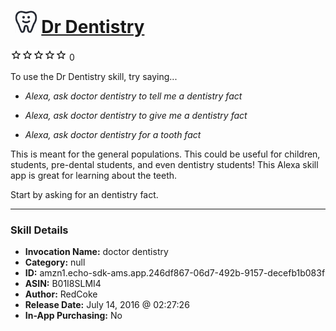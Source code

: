 # &nbsp;<img src="skill_icon" alt="Dr Dentistry icon" width="36"> [Dr Dentistry](http://alexa.amazon.com/#skills/amzn1.echo-sdk-ams.app.246df867-06d7-492b-9157-decefb1b083f)
![0 stars](../../images/ic_star_border_black_18dp_1x.png)![0 stars](../../images/ic_star_border_black_18dp_1x.png)![0 stars](../../images/ic_star_border_black_18dp_1x.png)![0 stars](../../images/ic_star_border_black_18dp_1x.png)![0 stars](../../images/ic_star_border_black_18dp_1x.png) 0

To use the Dr Dentistry skill, try saying...

* *Alexa, ask doctor dentistry to tell me a dentistry fact*

* *Alexa, ask doctor dentistry to give me a dentistry fact*

* *Alexa, ask doctor dentistry for a tooth fact*

This is meant for the general populations. This could be useful for children, students, pre-dental students, and even dentistry students!  This Alexa skill app is great for learning about the teeth.

Start by asking for an dentistry fact.

***

### Skill Details

* **Invocation Name:** doctor dentistry
* **Category:** null
* **ID:** amzn1.echo-sdk-ams.app.246df867-06d7-492b-9157-decefb1b083f
* **ASIN:** B01I8SLMI4
* **Author:** RedCoke
* **Release Date:** July 14, 2016 @ 02:27:26
* **In-App Purchasing:** No
